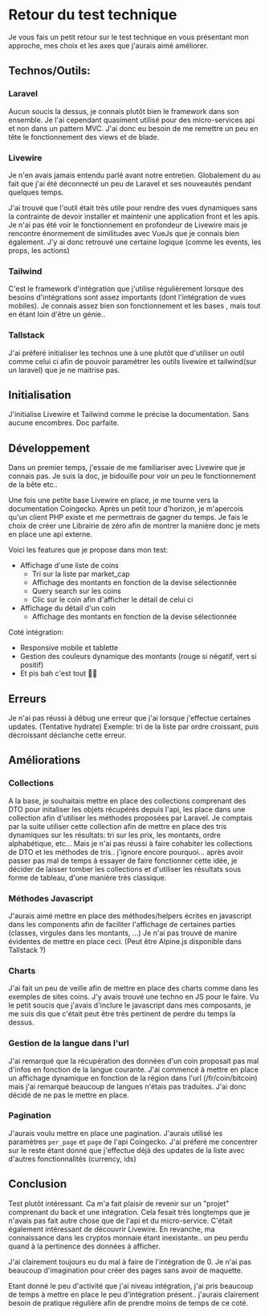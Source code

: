 # Retour du test technique
Je vous fais un petit retour sur le test technique en vous présentant mon approche,
mes choix et les axes que j'aurais aimé améliorer. 

## Technos/Outils:
### Laravel
Aucun soucis la dessus, je connais plutôt bien le framework dans son ensemble.
Je l'ai cependant quasiment utilisé pour des micro-services api et non dans un pattern MVC. J'ai donc
eu besoin de me remettre un peu en tête le fonctionnement des views et de blade. 

### Livewire
Je n'en avais jamais entendu parlé avant notre entretien. Globalement du au fait que j'ai été déconnecté
un peu de Laravel et ses nouveautés pendant quelques temps. 

J'ai trouvé que l'outil était très utile pour rendre des vues dynamiques sans la contrainte de devoir installer
et maintenir une application front et les apis. Je n'ai pas été voir le fonctionnement en profondeur de 
Livewire mais je rencontre énormement de similitudes avec VueJs que je connais bien également. J'y ai donc
retrouvé une certaine logique (comme les events, les props, les actions)

### Tailwind
C'est le framework d'intégration que j'utilise régulièrement lorsque des besoins d'intégrations sont 
assez importants (dont l'intégration de vues mobiles). Je connais assez bien son fonctionnement et les bases
, mais tout en étant loin d'être un génie.. 

### Tallstack
J'ai préferé initialiser les technos une à une plutôt que d'utiliser un outil comme celui ci afin de pouvoir
paramétrer les outils livewire et tailwind(sur un laravel) que je ne maitrise pas.

## Initialisation
J'initialise Livewire et Tailwind comme le précise la documentation. Sans aucune encombres. Doc parfaite.

## Développement
Dans un premier temps, j'essaie de me familiariser avec Livewire que je connais pas. Je suis la doc, 
je bidouille pour voir un peu le fonctionnement de la bête etc.. 

Une fois une petite base Livewire en place, je me tourne vers la documentation Coingecko. Après un petit tour
d'horizon, je m'apercois qu'un client PHP existe et me permettrais de gagner du temps.
Je fais le choix de créer une Librairie de zéro afin de montrer la manière donc je mets en place
une api externe. 

Voici les features que je propose dans mon test:
- Affichage d'une liste de coins
  - Tri sur la liste par market_cap
  - Affichage des montants en fonction de la devise sélectionnée
  - Query search sur les coins
  - Clic sur le coin afin d'afficher le détail de celui ci
- Affichage du détail d'un coin
  - Affichage des montants en fonction de la devise sélectionnée

Coté intégration:
- Responsive mobile et tablette
- Gestion des couleurs dynamique des montants (rouge si négatif, vert si positif)
- Et pis bah c'est tout 🤷‍♂️

## Erreurs
Je n'ai pas réussi à débug une erreur que j'ai lorsque j'effectue certaines updates. (Tentative hydrate)
Exemple: tri de la liste par ordre croissant, puis décroissant déclanche cette erreur. 

## Améliorations
### Collections
A la base, je souhaitais mettre en place des collections comprenant des DTO pour initaliser les objets
récupérés depuis l'api, les place dans une collection afin d'utiliser les méthodes proposées par Laravel. 
Je comptais par la suite utiliser cette collection afin de mettre en place des tris dynamiques sur les résultats:
tri sur les prix, les montants, ordre alphabétique, etc... Mais je n'ai pas réussi à faire cohabiter les collections de
DTO et les méthodes de tris.. j'ignore encore pourquoi... après avoir passer pas mal de temps à essayer de faire
fonctionner cette idée, je décider de laisser tomber les collections et d'utiliser les résultats sous forme
de tableau, d'une manière très classique. 

### Méthodes Javascript
J'aurais aimé mettre en place des méthodes/helpers écrites en javascript dans les components afin de
faciliter l'affichage de certaines parties (classes, virgules dans les montants, ...) Je n'ai pas trouvé
de manire évidentes de mettre en place ceci. (Peut être Alpine.js disponible dans Tallstack ?)

### Charts
J'ai fait un peu de veille afin de mettre en place des charts comme dans les exemples de sites coins. 
J'y avais trouvé une techno en JS pour le faire. Vu le petit soucis que j'avais d'inclure le javascript
dans mes composants, je me suis dis que c'était peut être très pertinent de perdre du temps la dessus. 

### Gestion de la langue dans l'url
J'ai remarqué que la récupération des données d'un coin proposait pas mal d'infos en fonction de la 
langue courante. J'ai commencé à mettre en place un affichage dynamique en fonction de la région dans l'url
(/fr/coin/bitcoin) mais j'ai remarqué beaucoup de langues n'étais pas traduites. J'ai donc décidé de ne pas
le mettre en place. 

### Pagination
J'aurais voulu mettre en place une pagination. J'aurais utilisé les paramètres `per_page` et `page` de l'api 
Coingecko. J'ai préferé me concentrer sur le reste étant donné que j'effectue déjà des updates de la liste
avec d'autres fonctionnalités (currency, ids)

## Conclusion
Test plutôt intéressant. Ca m'a fait plaisir de revenir sur un "projet" comprenant du back et une intégration.
Cela fesait très longtemps que je n'avais pas fait autre chose que de l'api et du micro-service. 
C'était également intéressant de découvrir Livewire. En revanche, ma connaissance dans les cryptos monnaie
étant inexistante.. un peu perdu quand à la pertinence des données à afficher. 

J'ai clairement toujours eu du mal à faire de l'intégration de 0. Je n'ai pas beaucoup d'imagination pour
créer des pages sans avoir de maquette. 

Etant donné le peu d'activité que j'ai niveau intégration, j'ai pris beaucoup de temps à mettre en place le peu
d'intégration présent.. j'aurais clairement besoin de pratique régulière afin de prendre moins de temps de ce coté.
